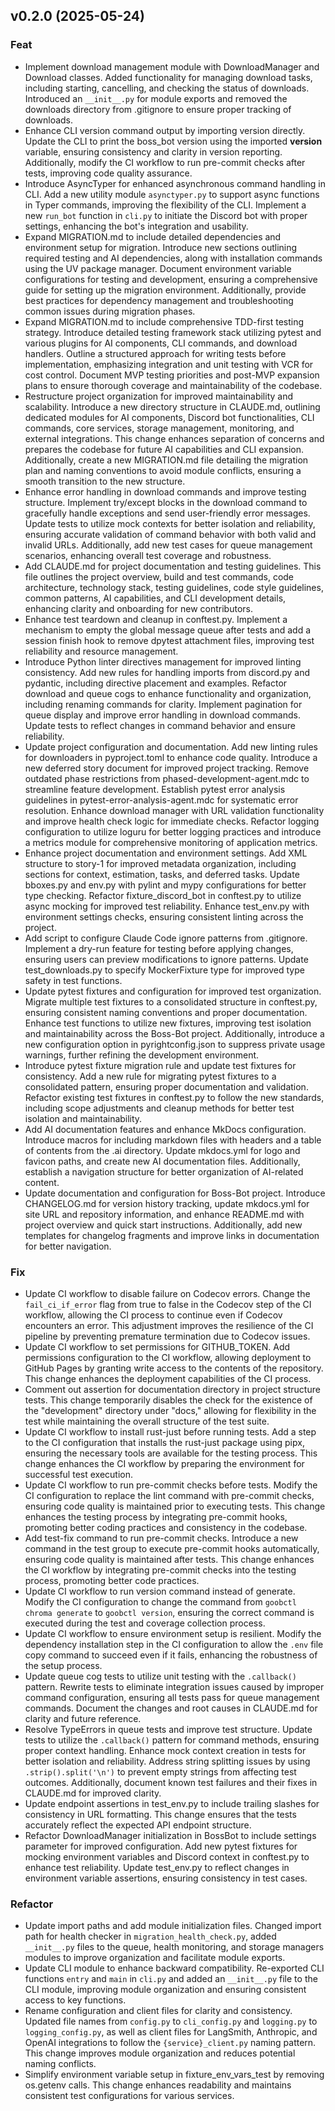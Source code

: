 ## v0.2.0 (2025-05-24)

### Feat

- Implement download management module with DownloadManager and Download classes. Added functionality for managing download tasks, including starting, cancelling, and checking the status of downloads. Introduced an `__init__.py` for module exports and removed the downloads directory from .gitignore to ensure proper tracking of downloads.
- Enhance CLI version command output by importing version directly. Update the CLI to print the boss_bot version using the imported __version__ variable, ensuring consistency and clarity in version reporting. Additionally, modify the CI workflow to run pre-commit checks after tests, improving code quality assurance.
- Introduce AsyncTyper for enhanced asynchronous command handling in CLI. Add a new utility module `asynctyper.py` to support async functions in Typer commands, improving the flexibility of the CLI. Implement a new `run_bot` function in `cli.py` to initiate the Discord bot with proper settings, enhancing the bot's integration and usability.
- Expand MIGRATION.md to include detailed dependencies and environment setup for migration. Introduce new sections outlining required testing and AI dependencies, along with installation commands using the UV package manager. Document environment variable configurations for testing and development, ensuring a comprehensive guide for setting up the migration environment. Additionally, provide best practices for dependency management and troubleshooting common issues during migration phases.
- Expand MIGRATION.md to include comprehensive TDD-first testing strategy. Introduce detailed testing framework stack utilizing pytest and various plugins for AI components, CLI commands, and download handlers. Outline a structured approach for writing tests before implementation, emphasizing integration and unit testing with VCR for cost control. Document MVP testing priorities and post-MVP expansion plans to ensure thorough coverage and maintainability of the codebase.
- Restructure project organization for improved maintainability and scalability. Introduce a new directory structure in CLAUDE.md, outlining dedicated modules for AI components, Discord bot functionalities, CLI commands, core services, storage management, monitoring, and external integrations. This change enhances separation of concerns and prepares the codebase for future AI capabilities and CLI expansion. Additionally, create a new MIGRATION.md file detailing the migration plan and naming conventions to avoid module conflicts, ensuring a smooth transition to the new structure.
- Enhance error handling in download commands and improve testing structure. Implement try/except blocks in the download command to gracefully handle exceptions and send user-friendly error messages. Update tests to utilize mock contexts for better isolation and reliability, ensuring accurate validation of command behavior with both valid and invalid URLs. Additionally, add new test cases for queue management scenarios, enhancing overall test coverage and robustness.
- Add CLAUDE.md for project documentation and testing guidelines. This file outlines the project overview, build and test commands, code architecture, technology stack, testing guidelines, code style guidelines, common patterns, AI capabilities, and CLI development details, enhancing clarity and onboarding for new contributors.
- Enhance test teardown and cleanup in conftest.py. Implement a mechanism to empty the global message queue after tests and add a session finish hook to remove dpytest attachment files, improving test reliability and resource management.
- Introduce Python linter directives management for improved linting consistency. Add new rules for handling imports from discord.py and pydantic, including directive placement and examples. Refactor download and queue cogs to enhance functionality and organization, including renaming commands for clarity. Implement pagination for queue display and improve error handling in download commands. Update tests to reflect changes in command behavior and ensure reliability.
- Update project configuration and documentation. Add new linting rules for downloaders in pyproject.toml to enhance code quality. Introduce a new deferred story document for improved project tracking. Remove outdated phase restrictions from phased-development-agent.mdc to streamline feature development. Establish pytest error analysis guidelines in pytest-error-analysis-agent.mdc for systematic error resolution. Enhance download manager with URL validation functionality and improve health check logic for immediate checks. Refactor logging configuration to utilize loguru for better logging practices and introduce a metrics module for comprehensive monitoring of application metrics.
- Enhance project documentation and environment settings. Add XML structure to story-1 for improved metadata organization, including sections for context, estimation, tasks, and deferred tasks. Update bboxes.py and env.py with pylint and mypy configurations for better type checking. Refactor fixture_discord_bot in conftest.py to utilize async mocking for improved test reliability. Enhance test_env.py with environment settings checks, ensuring consistent linting across the project.
- Add script to configure Claude Code ignore patterns from .gitignore. Implement a dry-run feature for testing before applying changes, ensuring users can preview modifications to ignore patterns. Update test_downloads.py to specify MockerFixture type for improved type safety in test functions.
- Update pytest fixtures and configuration for improved test organization. Migrate multiple test fixtures to a consolidated structure in conftest.py, ensuring consistent naming conventions and proper documentation. Enhance test functions to utilize new fixtures, improving test isolation and maintainability across the Boss-Bot project. Additionally, introduce a new configuration option in pyrightconfig.json to suppress private usage warnings, further refining the development environment.
- Introduce pytest fixture migration rule and update test fixtures for consistency. Add a new rule for migrating pytest fixtures to a consolidated pattern, ensuring proper documentation and validation. Refactor existing test fixtures in conftest.py to follow the new standards, including scope adjustments and cleanup methods for better test isolation and maintainability.
- Add AI documentation features and enhance MkDocs configuration. Introduce macros for including markdown files with headers and a table of contents from the .ai directory. Update mkdocs.yml for logo and favicon paths, and create new AI documentation files. Additionally, establish a navigation structure for better organization of AI-related content.
- Update documentation and configuration for Boss-Bot project. Introduce CHANGELOG.md for version history tracking, update mkdocs.yml for site URL and repository information, and enhance README.md with project overview and quick start instructions. Additionally, add new templates for changelog fragments and improve links in documentation for better navigation.

### Fix

- Update CI workflow to disable failure on Codecov errors. Change the `fail_ci_if_error` flag from true to false in the Codecov step of the CI workflow, allowing the CI process to continue even if Codecov encounters an error. This adjustment improves the resilience of the CI pipeline by preventing premature termination due to Codecov issues.
- Update CI workflow to set permissions for GITHUB_TOKEN. Add permissions configuration to the CI workflow, allowing deployment to GitHub Pages by granting write access to the contents of the repository. This change enhances the deployment capabilities of the CI process.
- Comment out assertion for documentation directory in project structure tests. This change temporarily disables the check for the existence of the "development" directory under "docs," allowing for flexibility in the test while maintaining the overall structure of the test suite.
- Update CI workflow to install rust-just before running tests. Add a step to the CI configuration that installs the rust-just package using pipx, ensuring the necessary tools are available for the testing process. This change enhances the CI workflow by preparing the environment for successful test execution.
- Update CI workflow to run pre-commit checks before tests. Modify the CI configuration to replace the lint command with pre-commit checks, ensuring code quality is maintained prior to executing tests. This change enhances the testing process by integrating pre-commit hooks, promoting better coding practices and consistency in the codebase.
- Add test-fix command to run pre-commit checks. Introduce a new command in the test group to execute pre-commit hooks automatically, ensuring code quality is maintained after tests. This change enhances the CI workflow by integrating pre-commit checks into the testing process, promoting better code practices.
- Update CI workflow to run version command instead of generate. Modify the CI configuration to change the command from `goobctl chroma generate` to `goobctl version`, ensuring the correct command is executed during the test and coverage collection process.
- Update CI workflow to ensure environment setup is resilient. Modify the dependency installation step in the CI configuration to allow the `.env` file copy command to succeed even if it fails, enhancing the robustness of the setup process.
- Update queue cog tests to utilize unit testing with the `.callback()` pattern. Rewrite tests to eliminate integration issues caused by improper command configuration, ensuring all tests pass for queue management commands. Document the changes and root causes in CLAUDE.md for clarity and future reference.
- Resolve TypeErrors in queue tests and improve test structure. Update tests to utilize the `.callback()` pattern for command methods, ensuring proper context handling. Enhance mock context creation in tests for better isolation and reliability. Address string splitting issues by using `.strip().split('\n')` to prevent empty strings from affecting test outcomes. Additionally, document known test failures and their fixes in CLAUDE.md for improved clarity.
- Update endpoint assertions in test_env.py to include trailing slashes for consistency in URL formatting. This change ensures that the tests accurately reflect the expected API endpoint structure.
- Refactor DownloadManager initialization in BossBot to include settings parameter for improved configuration. Add new pytest fixtures for mocking environment variables and Discord context in conftest.py to enhance test reliability. Update test_env.py to reflect changes in environment variable assertions, ensuring consistency in test cases.

### Refactor

- Update import paths and add module initialization files. Changed import path for health checker in `migration_health_check.py`, added `__init__.py` files to the queue, health monitoring, and storage managers modules to improve organization and facilitate module exports.
- Update CLI module to enhance backward compatibility. Re-exported CLI functions `entry` and `main` in `cli.py` and added an `__init__.py` file to the CLI module, improving module organization and ensuring consistent access to key functions.
- Rename configuration and client files for clarity and consistency. Updated file names from `config.py` to `cli_config.py` and `logging.py` to `logging_config.py`, as well as client files for LangSmith, Anthropic, and OpenAI integrations to follow the `{service}_client.py` naming pattern. This change improves module organization and reduces potential naming conflicts.
- Simplify environment variable setup in fixture_env_vars_test by removing os.getenv calls. This change enhances readability and maintains consistent test configurations for various services.

